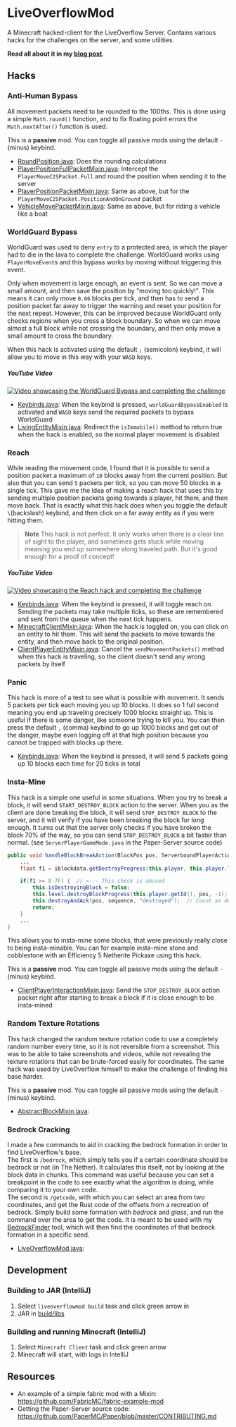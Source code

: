 # LiveOverflowMod

A Minecraft hacked-client for the LiveOverflow Server. Contains various hacks for the challenges on the server,
and some utilities. 

**Read all about it in my [blog post](https://jorianwoltjer.com/blog/post/hacking/playing-on-the-liveoverflow-minecraft-hacking-server)**. 

## Hacks

### Anti-Human Bypass

All movement packets need to be rounded to the 100ths. This is done using a simple `Math.round()` function, 
and to fix floating point errors the `Math.nextAfter()` function is used.

This is a **passive** mod. You can toggle all passive mods using the default `-` (minus) keybind.

* [RoundPosition.java](src/main/java/com/jorianwoltjer/liveoverflowmod/helper/RoundPosition.java): 
Does the rounding calculations
* [PlayerPositionFullPacketMixin.java](src/main/java/com/jorianwoltjer/liveoverflowmod/mixin/PlayerPositionFullPacketMixin.java):
Intercept the `PlayerMoveC2SPacket.Full` and round the position when sending it to the server
* [PlayerPositionPacketMixin.java](src/main/java/com/jorianwoltjer/liveoverflowmod/mixin/PlayerPositionPacketMixin.java):
Same as above, but for the `PlayerMoveC2SPacket.PositionAndOnGround` packet
* [VehicleMovePacketMixin.java](src/main/java/com/jorianwoltjer/liveoverflowmod/mixin/VehicleMovePacketMixin.java):
Same as above, but for riding a vehicle like a boat

### WorldGuard Bypass

WorldGuard was used to deny `entry` to a protected area, in which the player had to die in the lava to complete the challenge. 
WorldGuard works using `PlayerMoveEvent`s and this bypass works by moving without triggering this event.  

Only when movement is large enough, an event is sent. So we can move a small amount, and then save the position by "moving too quickly!". 
This means it can only move `0.06` blocks per tick, and then has to send a position packet far away to trigger the warning and reset your position
for the next repeat. However, this can be improved because WorldGuard only checks regions when you cross a block boundary. 
So when we can move almost a full block while not crossing the boundary, and then only move a small amount to cross the boundary. 

When this hack is activated using the default `;` (semicolon) keybind, it will allow you to move in this way with your `WASD` keys. 

##### YouTube Video

[![Video showcasing the WorldGuard Bypass and completing the challenge](https://img.youtube.com/vi/hYA1cTUOXgA/maxresdefault.jpg)](https://www.youtube.com/watch?v=hYA1cTUOXgA)

* [Keybinds.java](src/main/java/com/jorianwoltjer/liveoverflowmod/client/Keybinds.java#L82-L151):
When the keybind is pressed, `worldGuardBypassEnabled` is activated and `WASD` keys send the required packets to bypass WorldGuard
* [LivingEntityMixin.java](src/main/java/com/jorianwoltjer/liveoverflowmod/mixin/LivingEntityMixin.java):
Redirect the `isImmobile()` method to return true when the hack is enabled, so the normal player movement is disabled

### Reach

While reading the movement code, I found that it is possible to send a position packet a maximum of `10` blocks away from the current position.
But also that you can send `5` packets per tick, so you can move 50 blocks in a single tick. This gave me the idea of making
a reach hack that uses this by sending multiple position packets going towards a player, hit them, and then move back. 
That is exactly what this hack does when you toggle the default `\​` (backslash) keybind, and then click on a far away entity as
if you were hitting them. 

> **Note**
> This hack is not perfect. It only works when there is a clear line of sight to the player, and sometimes gets
> stuck while moving meaning you end up somewhere along traveled path. But it's good enough for a proof of concept!

##### YouTube Video

[![Video showcasing the Reach hack and completing the challenge](https://img.youtube.com/vi/Hio_iDnnJ5c/maxresdefault.jpg)](https://www.youtube.com/watch?v=Hio_iDnnJ5c)

* [Keybinds.java](src/main/java/com/jorianwoltjer/liveoverflowmod/client/Keybinds.java#L153-L171):
When the keybind is pressed, it will toggle reach on. Sending the packets 
may take multiple ticks, so these are remembered and sent from the queue when the next tick happens.
* [MinecraftClientMixin.java](src/main/java/com/jorianwoltjer/liveoverflowmod/mixin/MinecraftClientMixin.java):
When the hack is toggled on, you can click on an entity to hit them. This will send the packets to move towards the entity,
and then move back to the original position.
* [ClientPlayerEntityMixin.java](src/main/java/com/jorianwoltjer/liveoverflowmod/mixin/ClientPlayerEntityMixin.java):
Cancel the `sendMovementPackets()` method when this hack is traveling, so the client doesn't send any wrong packets by itself

### Panic

This hack is more of a test to see what is possible with movement. It sends 5 packets per tick each moving you up 10 blocks.
It does so 1 full second meaning you end up traveling precisely 1000 blocks straight up. This is useful if there is some danger, 
like someone trying to kill you. You can then press the default `,` (comma) keybind to go up 1000 blocks and get out of the danger, 
maybe even logging off at that high position because you cannot be trapped with blocks up there. 

* [Keybinds.java](src/main/java/com/jorianwoltjer/liveoverflowmod/client/Keybinds.java#L173-L189):
When the keybind is pressed, it will send 5 packets going up 10 blocks each time for 20 ticks in total

### Insta-Mine

This hack is a simple one useful in some situations. When you try to break a block, it will send `START_DESTROY_BLOCK` action to the server. 
When you as the client are done breaking the block, it will send `STOP_DESTROY_BLOCK` to the server, and it will verify 
if you have been breaking the block for long enough. It turns out that the server only checks if you have broken the block
70% of the way, so you can send `STOP_DESTROY_BLOCK` a bit faster than normal. (see `ServerPlayerGameMode.java` in the Paper-Server source code)

```Java
public void handleBlockBreakAction(BlockPos pos, ServerboundPlayerActionPacket.Action action, Direction direction, int worldHeight, int sequence) {
    ...
    float f1 = iblockdata.getDestroyProgress(this.player, this.player.level,pos) * (float) (l+1);

    if(f1 >= 0.7F) {  // <--- This check is abused
        this.isDestroyingBlock = false;
        this.level.destroyBlockProgress(this.player.getId(), pos, -1);
        this.destroyAndAck(pos, sequence, "destroyed");  // Count as destroyed
        return;
    }
    ...
}
```

This allows you to insta-mine some blocks, that were previously really close to being insta-minable. You can for example insta-mine 
stone and cobblestone with an Efficiency 5 Netherite Pickaxe using this hack.

This is a **passive** mod. You can toggle all passive mods using the default `-` (minus) keybind.

* [ClientPlayerInteractionMixin.java](src/main/java/com/jorianwoltjer/liveoverflowmod/mixin/ClientPlayerInteractionMixin.java):
Send the `STOP_DESTROY_BLOCK` action packet right after starting to break a block if it is close enough to be insta-mined

### Random Texture Rotations

This hack changed the random texture rotation code to use a completely random number every time, so it is not reversible from a screenshot. 
This was to be able to take screenshots and videos, while not revealing the texture rotations that can be brute-forced easily for coordinates. 
The same hack was used by LiveOverflow himself to make the challenge of finding his base harder. 

This is a **passive** mod. You can toggle all passive mods using the default `-` (minus) keybind.

* [AbstractBlockMixin.java](src/main/java/com/jorianwoltjer/liveoverflowmod/mixin/AbstractBlockMixin.java):

### Bedrock Cracking

I made a few commands to aid in cracking the bedrock formation in order to find LiveOverflow's base.  
The first is `/bedrock`, which simply tells you if a certain coordinate should be bedrock or not (in The Nether). It calculates this itself, 
not by looking at the block data in chunks. This command was useful because you can set a breakpoint in the code to see exactly
what the algorithm is doing, while comparing it to your own code.   
The second is `/getcode`, with which you can select an area from two coordinates, and get the Rust code of the offsets from 
a recreation of bedrock. Simply build some formation with *bedrock* and *glass*, and run the command over the area to get the code.
It is meant to be used with my [BedrockFinder](https://github.com/JorianWoltjer/BedrockFinder) tool, which will then find the
coordinates of that bedrock formation in a specific seed.

* [LiveOverflowMod.java](src/main/java/com/jorianwoltjer/liveoverflowmod/LiveOverflowMod.java#L32-L86):

## Development

### Building to JAR (IntelliJ)

1. Select `liveoverflowmod build` task and click green arrow in
2. JAR in [build/libs](build/libs)

### Building and running Minecraft (IntelliJ)

1. Select `Minecraft Client` task and click green arrow
2. Minecraft will start, with logs in IntelliJ

## Resources

* An example of a simple fabric mod with a Mixin: https://github.com/FabricMC/fabric-example-mod
* Getting the Paper-Server source code: https://github.com/PaperMC/Paper/blob/master/CONTRIBUTING.md
